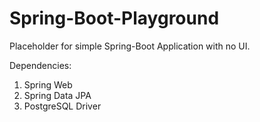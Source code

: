 # Spring-Boot-Playground

Placeholder for simple Spring-Boot Application with no UI.

Dependencies:
1. Spring Web
2. Spring Data JPA
3. PostgreSQL Driver